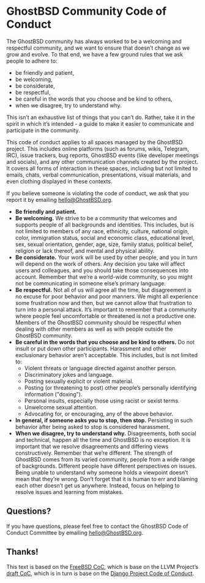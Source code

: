 GhostBSD Community Code of Conduct
==================================

The GhostBSD community has always worked to be a welcoming and respectful community, and we want to ensure that doesn’t change as we grow and evolve. To that end, we have a few ground rules that we ask people to adhere to:
* be friendly and patient,
* be welcoming,
* be considerate,
* be respectful,
* be careful in the words that you choose and be kind to others,
* when we disagree, try to understand why.

This isn’t an exhaustive list of things that you can’t do. Rather, take it in the spirit in which it’s intended - a guide to make it easier to communicate and participate in the community.

This code of conduct applies to all spaces managed by the GhostBSD project. This includes online platforms (such as forums, wikis, Telegram, IRC), issue trackers, bug reports, GhostBSD events (like developer meetings and socials), and any other communication channels created by the project. It covers all forms of interaction in these spaces, including but not limited to emails, chats, verbal communication, presentations, visual materials, and even clothing displayed in these contexts.

If you believe someone is violating the code of conduct, we ask that you report it by emailing  [hello@GhostBSD.org](mailto:hello@GhostBSD.org?subject=Reported%20CoC%20Violation).
* **Be friendly and patient.**
* **Be welcoming.** We strive to be a community that welcomes and supports people of all backgrounds and identities. This includes, but is not limited to members of any race, ethnicity, culture, national origin, color, immigration status, social and economic class, educational level, sex, sexual orientation, gender, age, size, family status, political belief, religion or lack thereof, and mental and physical ability.
* **Be considerate.** Your work will be used by other people, and you in turn will depend on the work of others. Any decision you take will affect users and colleagues, and you should take those consequences into account. Remember that we’re a world-wide community, so you might not be communicating in someone else’s primary language.
* **Be respectful.** Not all of us will agree all the time, but disagreement is no excuse for poor behavior and poor manners. We might all experience some frustration now and then, but we cannot allow that frustration to turn into a personal attack. It’s important to remember that a community where people feel uncomfortable or threatened is not a productive one. Members of the GhostBSD community should be respectful when dealing with other members as well as with people outside the GhostBSD community.
* **Be careful in the words that you choose and be kind to others.** Do not insult or put down other participants. Harassment and other exclusionary behavior aren’t acceptable. This includes, but is not limited to:
  * Violent threats or language directed against another person.
  * Discriminatory jokes and language.
  * Posting sexually explicit or violent material.
  * Posting (or threatening to post) other people’s personally identifying information ("doxing").
  * Personal insults, especially those using racist or sexist terms.
  * Unwelcome sexual attention.
  * Advocating for, or encouraging, any of the above behavior.
* **In general, if someone asks you to stop, then stop.** Persisting in such behavior after being asked to stop is considered harassment.
* **When we disagree, try to understand why.** Disagreements, both social and technical, happen all the time and GhostBSD is no exception. It is important that we resolve disagreements and differing views constructively. Remember that we’re different. The strength of GhostBSD comes from its varied community, people from a wide range of backgrounds. Different people have different perspectives on issues. Being unable to understand why someone holds a viewpoint doesn’t mean that they’re wrong. Don’t forget that it is human to err and blaming each other doesn’t get us anywhere. Instead, focus on helping to resolve issues and learning from mistakes.

## Questions?
If you have questions, please feel free to contact the GhostBSD Code of Conduct Committee by emailing [hello@GhostBSD.org](mailto:hello@GhostBSD.org?subject=Code%20of%20Conduct%20Question).

## Thanks!
This text is based on the [FreeBSD CoC](https://www.freebsd.org/internal/code-of-conduct/), which is base on the LLVM Project’s [draft CoC](https://llvm.org/docs/CodeOfConduct.html), which is in turn is base on the [Django Project Code of Conduct](https://www.djangoproject.com/conduct/).
